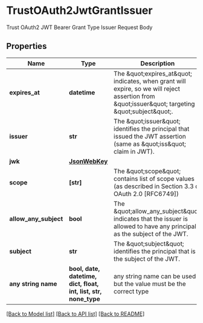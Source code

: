 # TrustOAuth2JwtGrantIssuer

Trust OAuth2 JWT Bearer Grant Type Issuer Request Body

## Properties
Name | Type | Description | Notes
------------ | ------------- | ------------- | -------------
**expires_at** | **datetime** | The \&quot;expires_at\&quot; indicates, when grant will expire, so we will reject assertion from \&quot;issuer\&quot; targeting \&quot;subject\&quot;. | 
**issuer** | **str** | The \&quot;issuer\&quot; identifies the principal that issued the JWT assertion (same as \&quot;iss\&quot; claim in JWT). | 
**jwk** | [**JsonWebKey**](JsonWebKey.md) |  | 
**scope** | **[str]** | The \&quot;scope\&quot; contains list of scope values (as described in Section 3.3 of OAuth 2.0 [RFC6749]) | 
**allow_any_subject** | **bool** | The \&quot;allow_any_subject\&quot; indicates that the issuer is allowed to have any principal as the subject of the JWT. | [optional] 
**subject** | **str** | The \&quot;subject\&quot; identifies the principal that is the subject of the JWT. | [optional] 
**any string name** | **bool, date, datetime, dict, float, int, list, str, none_type** | any string name can be used but the value must be the correct type | [optional]

[[Back to Model list]](../README.md#documentation-for-models) [[Back to API list]](../README.md#documentation-for-api-endpoints) [[Back to README]](../README.md)



